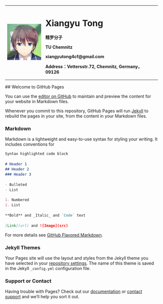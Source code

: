 <table border="0">
  <tr>
    <td width="25%">
      <img src="/temp.PNG" width="100%">
    </td>
    <td width="75%">
      <h1>Xiangyu Tong</h1>
      <p><b>精罗分子</b></p>
      <p><b>TU Chemnitz</b></p>
      <p><b>xiangyutong4cf@gmail.com</b></p>
      <p><b>Address：Vettersstr.72, Chemnitz, Germany，09126</b></p>
    </td>
  </tr>
</table>
## Welcome to GitHub Pages

You can use the [editor on GitHub](https://github.com/XYTong/xytong.github.io/edit/master/index.md) to maintain and preview the content for your website in Markdown files.

Whenever you commit to this repository, GitHub Pages will run [Jekyll](https://jekyllrb.com/) to rebuild the pages in your site, from the content in your Markdown files.

### Markdown

Markdown is a lightweight and easy-to-use syntax for styling your writing. It includes conventions for

```markdown
Syntax highlighted code block

# Header 1
## Header 2
### Header 3

- Bulleted
- List

1. Numbered
2. List

**Bold** and _Italic_ and `Code` text

[Link](url) and ![Image](src)
```

For more details see [GitHub Flavored Markdown](https://guides.github.com/features/mastering-markdown/).

### Jekyll Themes

Your Pages site will use the layout and styles from the Jekyll theme you have selected in your [repository settings](https://github.com/XYTong/xytong.github.io/settings). The name of this theme is saved in the Jekyll `_config.yml` configuration file.

### Support or Contact

Having trouble with Pages? Check out our [documentation](https://help.github.com/categories/github-pages-basics/) or [contact support](https://github.com/contact) and we’ll help you sort it out.
